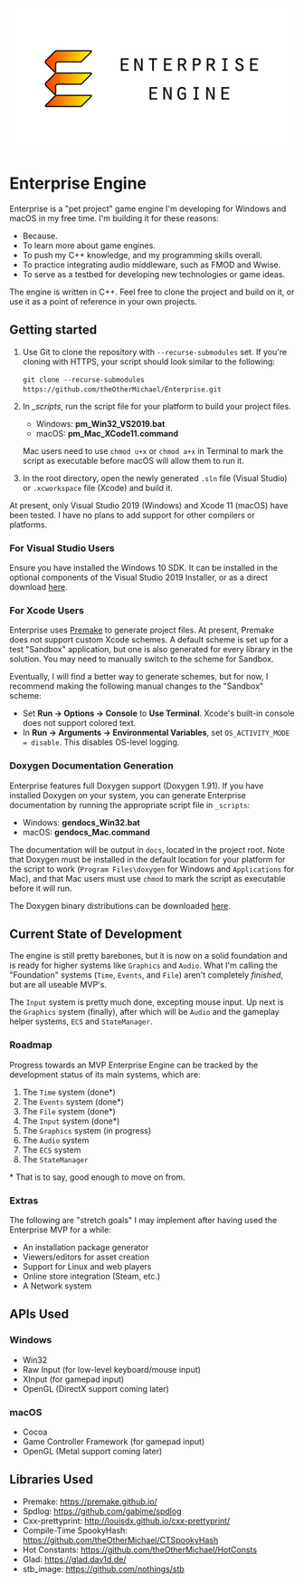 ![Enterprise Engine](readme_logo.png)

# Enterprise Engine
Enterprise is a "pet project" game engine I'm developing for Windows and macOS in my free time. I'm building 
it for these reasons:
* Because.
* To learn more about game engines.
* To push my C++ knowledge, and my programming skills overall.
* To practice integrating audio middleware, such as FMOD and Wwise.
* To serve as a testbed for developing new technologies or game ideas.

The engine is written in C++.  Feel free to clone the project and build on it, or use it as a point of 
reference in your own projects.

## Getting started
1. Use Git to clone the repository with `--recurse-submodules` set.  If you're cloning with HTTPS, your 
script should look similar to the following:

    `git clone --recurse-submodules https://github.com/theOtherMichael/Enterprise.git`

2. In *_scripts*, run the script file for your platform to build your project files.
    * Windows: **pm_Win32_VS2019.bat**
    * macOS: **pm_Mac_XCode11.command**

    Mac users need to use `chmod u+x` or `chmod a+x` in Terminal to mark the script as executable before macOS will allow them to run it.
3. In the root directory, open the newly generated `.sln` file (Visual Studio) or `.xcworkspace` file (Xcode) 
and build it.

At present, only Visual Studio 2019 (Windows) and Xcode 11 (macOS) have been tested.  I have no plans to 
add support for other compilers or platforms.

### For Visual Studio Users
Ensure you have installed the Windows 10 SDK.  It can be installed in the optional components of the Visual 
Studio 2019 Installer, or as a direct download [here](https://developer.microsoft.com/en-us/windows/downloads/windows-10-sdk/).

### For Xcode Users
Enterprise uses [Premake](https://premake.github.io/) to generate project files.  At present, Premake does 
not support custom Xcode schemes.  A default scheme is set up for a test "Sandbox" application, but one is 
also generated for every library in the solution.  You may need to manually switch to the scheme for Sandbox.

Eventually, I will find a better way to generate schemes, but for now, I recommend making the following 
manual changes to the "Sandbox" scheme:
* Set **Run -> Options -> Console** to **Use Terminal**.  Xcode's built-in console does not support colored
  text.
* In **Run -> Arguments -> Environmental Variables**, set `OS_ACTIVITY_MODE = disable`.  This disables
  OS-level logging.

### Doxygen Documentation Generation
Enterprise features full Doxygen support (Doxygen 1.91).  If you have installed Doxygen on your system, you can generate Enterprise documentation by running the appropriate script file in `_scripts`:
* Windows: **gendocs_Win32.bat**
* macOS: **gendocs_Mac.command**

The documentation will be output in `docs`, located in the project root.  Note that Doxygen must be installed in the default location for your platform for the script to work (`Program Files\doxygen` for Windows and `Applications` for Mac), and that Mac users must use `chmod` to mark the script as executable before it will run.

The Doxygen binary distributions can be downloaded [here](https://www.doxygen.nl/download.html).

## Current State of Development
The engine is still pretty barebones, but it is now on a solid foundation and is ready for higher systems 
like `Graphics` and `Audio`.  What I'm calling the "Foundation" systems (`Time`, `Events`, and `File`) aren't 
completely *finished*, but are all useable MVP's.

The `Input` system is pretty much done, excepting mouse input.  Up next is the `Graphics` system (finally), 
after which will be `Audio` and the gameplay helper systems, `ECS` and `StateManager`.

### Roadmap
Progress towards an MVP Enterprise Engine can be tracked by the development status of its main systems, which 
are:

1. The `Time` system (done*)
2. The `Events` system (done*)
3. The `File` system (done*)
4. The `Input` system (done*)
5. The `Graphics` system (in progress)
6. The `Audio` system
7. The `ECS` system
8. The `StateManager`

\* That is to say, good enough to move on from.

### Extras
The following are "stretch goals" I may implement after having used the Enterprise MVP for a while:

* An installation package generator
* Viewers/editors for asset creation
* Support for Linux and web players
* Online store integration (Steam, etc.)
* A Network system

## APIs Used
### Windows
* Win32
* Raw Input (for low-level keyboard/mouse input)
* XInput (for gamepad input)
* OpenGL (DirectX support coming later)

### macOS
* Cocoa
* Game Controller Framework (for gamepad input)
* OpenGL (Metal support coming later)

## Libraries Used
* Premake: <https://premake.github.io/>
* Spdlog: <https://github.com/gabime/spdlog>
* Cxx-prettyprint: <http://louisdx.github.io/cxx-prettyprint/>
* Compile-Time SpookyHash: <https://github.com/theOtherMichael/CTSpookyHash>
* Hot Constants: <https://github.com/theOtherMichael/HotConsts>
* Glad: <https://glad.dav1d.de/>
* stb_image: <https://github.com/nothings/stb>
